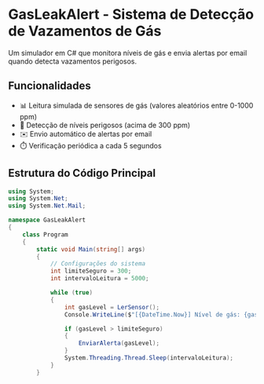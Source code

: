 # GasLeakAlert - Sistema de Detecção de Vazamentos de Gás

Um simulador em C# que monitora níveis de gás e envia alertas por email quando detecta vazamentos perigosos.

## Funcionalidades

- 📊 Leitura simulada de sensores de gás (valores aleatórios entre 0-1000 ppm)
- 🚨 Detecção de níveis perigosos (acima de 300 ppm)
- ✉️ Envio automático de alertas por email
- ⏱️ Verificação periódica a cada 5 segundos

## Estrutura do Código Principal

```csharp
using System;
using System.Net;
using System.Net.Mail;

namespace GasLeakAlert
{
    class Program
    {
        static void Main(string[] args)
        {
            // Configurações do sistema
            int limiteSeguro = 300;
            int intervaloLeitura = 5000;

            while (true)
            {
                int gasLevel = LerSensor();
                Console.WriteLine($"[{DateTime.Now}] Nível de gás: {gasLevel} ppm");

                if (gasLevel > limiteSeguro)
                {
                    EnviarAlerta(gasLevel);
                }
                System.Threading.Thread.Sleep(intervaloLeitura);
            }
        }


